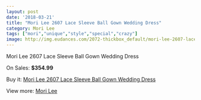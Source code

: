 ```yaml
---
layout: post
date: '2018-03-21'
title: "Mori Lee 2607 Lace Sleeve Ball Gown Wedding Dress"
category: Mori Lee
tags: ["mori","unique","style","special","crazy"]
image: http://img.eudances.com/2072-thickbox_default/mori-lee-2607-lace-sleeve-ball-gown-wedding-dress.jpg
---
```

Mori Lee 2607 Lace Sleeve Ball Gown Wedding Dress

On Sales: **$354.99**
<a href="https://www.eudances.com/en/mori-lee/701-mori-lee-2607-lace-sleeve-ball-gown-wedding-dress.html"><amp-img layout="responsive" width="600" height="600" src="//img.eudances.com/2072-thickbox_default/mori-lee-2607-lace-sleeve-ball-gown-wedding-dress.jpg" alt="Mori Lee 2607 Lace Sleeve Ball Gown Wedding Dress 0" /></a>
<a href="https://www.eudances.com/en/mori-lee/701-mori-lee-2607-lace-sleeve-ball-gown-wedding-dress.html"><amp-img layout="responsive" width="600" height="600" src="//img.eudances.com/2074-thickbox_default/mori-lee-2607-lace-sleeve-ball-gown-wedding-dress.jpg" alt="Mori Lee 2607 Lace Sleeve Ball Gown Wedding Dress 1" /></a>
<a href="https://www.eudances.com/en/mori-lee/701-mori-lee-2607-lace-sleeve-ball-gown-wedding-dress.html"><amp-img layout="responsive" width="600" height="600" src="//img.eudances.com/2073-thickbox_default/mori-lee-2607-lace-sleeve-ball-gown-wedding-dress.jpg" alt="Mori Lee 2607 Lace Sleeve Ball Gown Wedding Dress 2" /></a>

Buy it: [Mori Lee 2607 Lace Sleeve Ball Gown Wedding Dress](https://www.eudances.com/en/mori-lee/701-mori-lee-2607-lace-sleeve-ball-gown-wedding-dress.html "Mori Lee 2607 Lace Sleeve Ball Gown Wedding Dress")

View more: [Mori Lee](https://www.eudances.com/en/9-mori-lee "Mori Lee")